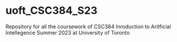 # uoft_CSC384_S23
Repository for all the coursework of CSC384 Inroduction to Aritficial Intellegence Summer 2023 at University of Toronto
